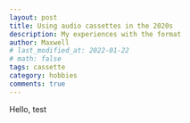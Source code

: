 ```yaml
---
layout: post
title: Using audio cassettes in the 2020s
description: My experiences with the format
author: Maxwell
# last_modified_at: 2022-01-22
# math: false
tags: cassette
category: hobbies
comments: true
---
```


Hello, test